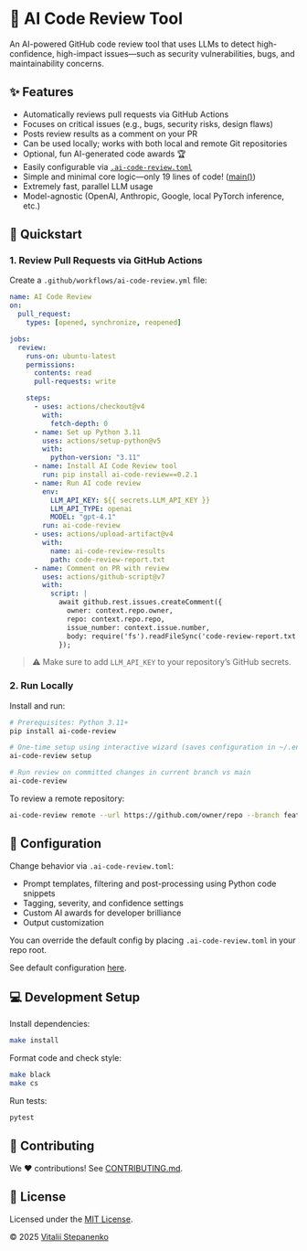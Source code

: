 # 🤖 AI Code Review Tool

An AI-powered GitHub code review tool that uses LLMs to detect high-confidence, high-impact issues—such as security vulnerabilities, bugs, and maintainability concerns.

## ✨ Features

- Automatically reviews pull requests via GitHub Actions
- Focuses on critical issues (e.g., bugs, security risks, design flaws)
- Posts review results as a comment on your PR
- Can be used locally; works with both local and remote Git repositories
- Optional, fun AI-generated code awards 🏆
- Easily configurable via [`.ai-code-review.toml`](ai_code_review/.ai-code-review.toml)
- Simple and minimal core logic—only 19 lines of code! ([main()](ai_code_review/ai_code_review.py))
- Extremely fast, parallel LLM usage
- Model-agnostic (OpenAI, Anthropic, Google, local PyTorch inference, etc.)

## 🚀 Quickstart

### 1. Review Pull Requests via GitHub Actions

Create a `.github/workflows/ai-code-review.yml` file:

```yaml
name: AI Code Review
on:
  pull_request:
    types: [opened, synchronize, reopened]

jobs:
  review:
    runs-on: ubuntu-latest
    permissions:
      contents: read
      pull-requests: write

    steps:
      - uses: actions/checkout@v4
        with:
          fetch-depth: 0
      - name: Set up Python 3.11
        uses: actions/setup-python@v5
        with:
          python-version: "3.11"
      - name: Install AI Code Review tool
        run: pip install ai-code-review==0.2.1
      - name: Run AI code review
        env:
          LLM_API_KEY: ${{ secrets.LLM_API_KEY }}
          LLM_API_TYPE: openai
          MODEL: "gpt-4.1"
        run: ai-code-review
      - uses: actions/upload-artifact@v4
        with:
          name: ai-code-review-results
          path: code-review-report.txt
      - name: Comment on PR with review
        uses: actions/github-script@v7
        with:
          script: |
            await github.rest.issues.createComment({
              owner: context.repo.owner,
              repo: context.repo.repo,
              issue_number: context.issue.number,
              body: require('fs').readFileSync('code-review-report.txt', 'utf8')
            });
```

> ⚠️ Make sure to add `LLM_API_KEY` to your repository’s GitHub secrets.

### 2. Run Locally

Install and run:

```bash
# Prerequisites: Python 3.11+
pip install ai-code-review

# One-time setup using interactive wizard (saves configuration in ~/.env.ai-code-review)
ai-code-review setup

# Run review on committed changes in current branch vs main
ai-code-review
```

To review a remote repository:

```bash
ai-code-review remote --url https://github.com/owner/repo --branch feature-branch
```

## 🔧 Configuration

Change behavior via `.ai-code-review.toml`:

- Prompt templates, filtering and post-processing using Python code snippets
- Tagging, severity, and confidence settings
- Custom AI awards for developer brilliance
- Output customization

You can override the default config by placing `.ai-code-review.toml` in your repo root.


See default configuration [here](ai_code_review/.ai-code-review.toml).

## 💻 Development Setup

Install dependencies:

```bash
make install
```

Format code and check style:

```bash
make black
make cs
```

Run tests:

```bash
pytest
```

## 🤝 Contributing

We ❤️ contributions! See [CONTRIBUTING.md](CONTRIBUTING.md).

## 📝 License

Licensed under the [MIT License](LICENSE).

© 2025 [Vitalii Stepanenko](mailto:mail@vitaliy.in)
